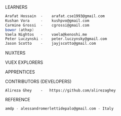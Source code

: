 LEARNERS
``` scala
Arafat Hossain  -    arafat.cse1993@gmail.com
Kushan Vora     -    kushpvo@gmail.com
Carmine Grossi  -    cgrossi@gmail.com
bowor (athxp)
Vaela Nightos   -    vaela@kenoshi.me
Peter Luczynski -    peter.luczynsky@gmail.com
Jason Scotto    -    jayjscotto@gmail.com
```
NUXTERS

VUEX EXPLORERS

APPRENTICES

CONTRIBUTORS (DEVELOPERS)
```
Alireza Ghey    -   https://github.com/alirezaghey
```


REFERENCE
``` scala
amdp - alessandromerlettidepalo@gmail.com - Italy
```
